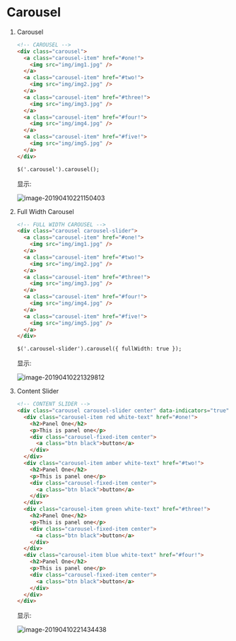 # Carousel

1. Carousel

   ```html
   <!-- CAROUSEL -->
   <div class="carousel">
     <a class="carousel-item" href="#one!">
       <img src="img/img1.jpg" />
     </a>
     <a class="carousel-item" href="#two!">
       <img src="img/img2.jpg" />
     </a>
     <a class="carousel-item" href="#three!">
       <img src="img/img3.jpg" />
     </a>
     <a class="carousel-item" href="#four!">
       <img src="img/img4.jpg" />
     </a>
     <a class="carousel-item" href="#five!">
       <img src="img/img5.jpg" />
     </a>
   </div>
   
   $('.carousel').carousel();
   ```

   显示:

   ![image-20190410221150403](/Users/chenxi/Library/Application%20Support/typora-user-images/image-20190410221150403.png)

2. Full Width Carousel

   ```html
   <!-- FULL WIDTH CAROUSEL -->
   <div class="carousel carousel-slider">
     <a class="carousel-item" href="#one!">
       <img src="img/img1.jpg" />
     </a>
     <a class="carousel-item" href="#two!">
       <img src="img/img2.jpg" />
     </a>
     <a class="carousel-item" href="#three!">
       <img src="img/img3.jpg" />
     </a>
     <a class="carousel-item" href="#four!">
       <img src="img/img4.jpg" />
     </a>
     <a class="carousel-item" href="#five!">
       <img src="img/img5.jpg" />
     </a>
   </div>
   
   $('.carousel-slider').carousel({ fullWidth: true });
   ```

   显示:

   ![image-20190410221329812](/Users/chenxi/Library/Application%20Support/typora-user-images/image-20190410221329812.png)



3. Content Slider

   ```html
   <!-- CONTENT SLIDER -->
   <div class="carousel carousel-slider center" data-indicators="true">
     <div class="carousel-item red white-text" href="#one!">
       <h2>Panel One</h2>
       <p>This is panel one</p>
       <div class="carousel-fixed-item center">
         <a class="btn black">button</a>
       </div>
     </div>
     <div class="carousel-item amber white-text" href="#two!">
       <h2>Panel One</h2>
       <p>This is panel one</p>
       <div class="carousel-fixed-item center">
         <a class="btn black">button</a>
       </div>
     </div>
     <div class="carousel-item green white-text" href="#three!">
       <h2>Panel One</h2>
       <p>This is panel one</p>
       <div class="carousel-fixed-item center">
         <a class="btn black">button</a>
       </div>
     </div>
     <div class="carousel-item blue white-text" href="#four!">
       <h2>Panel One</h2>
       <p>This is panel one</p>
       <div class="carousel-fixed-item center">
         <a class="btn black">button</a>
       </div>
     </div>
   </div>
   ```

   显示:

   ![image-20190410221434438](/Users/chenxi/Library/Application%20Support/typora-user-images/image-20190410221434438.png)

